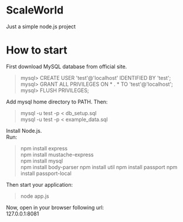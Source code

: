 # ScaleWorld
Just a simple node.js project

# How to start
First download MySQL database from official site.  
> mysql> CREATE USER 'test'@'localhost' IDENTIFIED BY 'test';  
> mysql> GRANT ALL PRIVILEGES ON * . * TO 'test'@'localhost';  
> mysql> FLUSH PRIVILEGES;  

Add mysql home directory to PATH. Then:  
> mysql -u test -p < db_setup.sql  
> mysql -u test -p < example_data.sql  

Install Node.js.  
Run:  
> npm install express  
> npm install mustache-express  
> npm install mysql  
> npm install body-parser
> npm install util
> npm install passport
> npm install passport-local

Then start your application:  
> node app.js  

Now, open in your browser following url:  
127.0.0.1:8081  